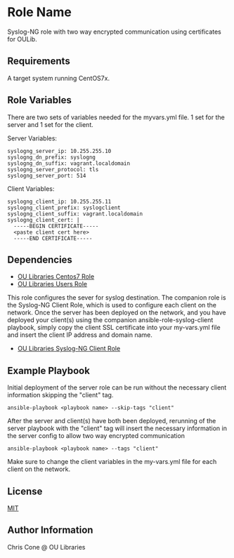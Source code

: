 Role Name
=========

Syslog-NG role with two way encrypted communication using certificates for OULib.

Requirements
------------

A target system running CentOS7x.

Role Variables
--------------

There are two sets of variables needed for the myvars.yml file. 1 set for the server and 1 set for the client.

Server Variables:

	syslogng_server_ip: 10.255.255.10
	syslogng_dn_prefix: syslogng
	syslogng_dn_suffix: vagrant.localdomain
	syslogng_server_protocol: tls
	syslogng_server_port: 514

Client Variables:

	syslogng_client_ip: 10.255.255.11
	syslogng_client_prefix: syslogclient
	syslogng_client_suffix: vagrant.localdomain
	syslogng_client_cert: |
	  -----BEGIN CERTIFICATE-----
	  <paste client cert here>
	  -----END CERTIFICATE-----

Dependencies
------------

* [OU Libraries Centos7 Role](https://github.com/OULibraries/ansible-role-centos7)
* [OU Libraries Users Role](https://github.com/OULibraries/ansible-role-users)

This role configures the sever for syslog destination. The companion role is the Syslog-NG Client Role, which is used to configure each client on the network. Once the server has been deployed on the network, and you have deployed your client(s) using the companion ansible-role-syslog-client playbook, simply copy the client SSL certificate into your my-vars.yml file and insert the client IP address and domain name.

* [OU Libraries Syslog-NG Client Role](https://github.com/OULibraries/ansible-role-syslogng-client)


Example Playbook
----------------

Initial deployment of the server role can be run without the necessary client information skipping the "client" tag. 

	ansible-playbook <playbook name> --skip-tags "client"

After the server and client(s) have both been deployed, rerunning of the server playbook with the "client" tag will insert the necessary information in the server config to allow two way encrypted communication

	ansible-playbook <playbook name> --tags "client"

Make sure to change the client variables in the my-vars.yml file for each client on the network. 

License
-------

[MIT](https://github.com/OULibraries/ansible-role-syslogng/blob/master/LICENSE)

Author Information
------------------

Chris Cone @ OU Libraries
